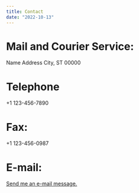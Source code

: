 ```yaml
---
title: Contact
date: "2022-10-13"
---
```


# Mail and Courier Service:
Name
Address
City, ST 00000

# Telephone
+1 123-456-7890

# Fax:
+1 123-456-0987

# E-mail:
[Send me an e-mail message.](mailto:info@example.com)
